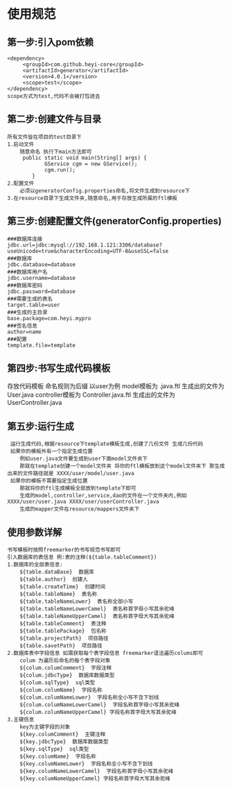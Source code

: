 # 使用规范
## 第一步:引入pom依赖
    <dependency>
         <groupId>com.github.heyi-core</groupId>
         <artifactId>generator</artifactId>
         <version>4.0.1</version>
         <scope>test</scope>
    </dependency>
    scope方式为test,代码不会被打包进去
## 第二步:创建文件与目录
    所有文件皆在项目的test目录下
    1.启动文件 
        随意命名 执行下main方法即可
         public static void main(String[] args) {
                GService cgm = new GService();
                cgm.run();
            }
    2.配置文件
        必须以generatorConfig.properties命名,将文件生成到resource下
    3.在resource目录下生成文件夹,随意命名,用于存放生成所属的ftl模板
## 第三步:创建配置文件(generatorConfig.properties)
    ###数据库连接
    jdbc.url=jdbc:mysql://192.168.1.121:3306/database?useUnicode=true&characterEncoding=UTF-8&useSSL=false
    ###数据库
    jdbc.database=database
    ###数据库用户名
    jdbc.username=database
    ###数据库密码
    jdbc.password=database
    ###需要生成的表名
    target.table=user
    ###生成的主目录
    base.package=com.heyi.mypro
    ###签名信息
    author=name
    ###配置
    template.file=template
                    
## 第四步:书写生成代码模板 
   存放代码模板 
    命名规则为后缀 以user为例 model模板为 .java.ftl  生成出的文件为 User.java 
                    controller模板为 Controller.java.ftl 生成出的文件为 UserController.java               
## 第五步:运行生成 
     运行生成代码,根据resource下template模板生成,创建了几份文件 生成几份代码
     如果你的模板外有一个指定生成位置 
        例如user.java文件要生成到user下面model文件夹下 
        那就在template创建一个model文件夹 将你的ftl模板放到这个model文件夹下 那生成出来的文件路径就是 XXXX/user/model/user.java 
     如果你的模板不需要指定生成位置
        那就将你的ftl生成模板全部放到template下即可
        生成的model,controller,service,dao的文件在一个文件夹内,例如 XXXX/user/user.java XXXX/user/userController.java
        生成的mapper文件在resource/mappers文件夹下
## 使用参数详解
    书写模板时按照freemarker的书写规范书写即可   
    引入数据库的表信息 例:表的注释(${table.tableComment})  
    1.数据库的全部表信息:  
        ${table.dataBase}  数据库
        ${table.author}  创建人
        ${table.createTime}  创建时间
        ${table.tableName}  表名称
        ${table.tableNameLower}  表名称全部小写
        ${table.tableNameLowerCamel}  表名称首字母小写其余驼峰
        ${table.tableNameUpperCamel}  表名称首字母大写其余驼峰
        ${table.tableComment}  表注释
        ${table.tablePackage}  包名称
        ${table.projectPath}  项目路径
        ${table.savetPath}  项目路径
    2.数据库表中字段信息 如需获取每个表字段信息 freemarker语法遍历colums即可  
        colum 为遍历后命名的每个表字段对象  
        ${colum.columComment}  字段注释
        ${colum.jdbcType}  数据库数据类型
        ${colum.sqlType}  sql类型
        ${colum.columName}  字段名称
        ${colum.columNameLower}  字段名称全小写不含下划线
        ${colum.columNameLowerCamel}  字段名称首字母小写其余驼峰
        ${colum.columNameUpperCamel} 字段名称首字母大写其余驼峰
    3.主键信息
        key为主键字段的对象
        ${key.columComment}  主键注释
        ${key.jdbcType}  数据库数据类型
        ${key.sqlType}  sql类型
        ${key.columName}  字段名称
        ${key.columNameLower}  字段名称全小写不含下划线
        ${key.columNameLowerCamel}  字段名称首字母小写其余驼峰
        ${key.columNameUpperCamel} 字段名称首字母大写其余驼峰
